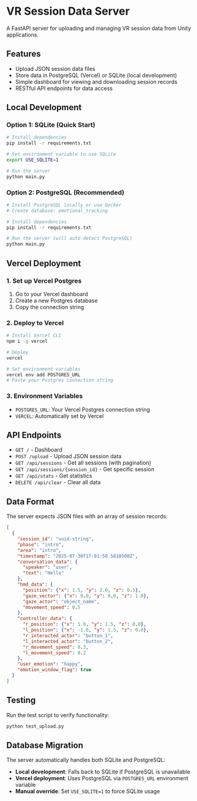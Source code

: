 # VR Session Data Server

A FastAPI server for uploading and managing VR session data from Unity applications.

## Features

- Upload JSON session data files
- Store data in PostgreSQL (Vercel) or SQLite (local development)
- Simple dashboard for viewing and downloading session records
- RESTful API endpoints for data access

## Local Development

### Option 1: SQLite (Quick Start)
```bash
# Install dependencies
pip install -r requirements.txt

# Set environment variable to use SQLite
export USE_SQLITE=1

# Run the server
python main.py
```

### Option 2: PostgreSQL (Recommended)
```bash
# Install PostgreSQL locally or use Docker
# Create database: emotional_tracking

# Install dependencies
pip install -r requirements.txt

# Run the server (will auto-detect PostgreSQL)
python main.py
```

## Vercel Deployment

### 1. Set up Vercel Postgres
1. Go to your Vercel dashboard
2. Create a new Postgres database
3. Copy the connection string

### 2. Deploy to Vercel
```bash
# Install Vercel CLI
npm i -g vercel

# Deploy
vercel

# Set environment variables
vercel env add POSTGRES_URL
# Paste your Postgres connection string
```

### 3. Environment Variables
- `POSTGRES_URL`: Your Vercel Postgres connection string
- `VERCEL`: Automatically set by Vercel

## API Endpoints

- `GET /` - Dashboard
- `POST /upload` - Upload JSON session data
- `GET /api/sessions` - Get all sessions (with pagination)
- `GET /api/sessions/{session_id}` - Get specific session
- `GET /api/stats` - Get statistics
- `DELETE /api/clear` - Clear all data

## Data Format

The server expects JSON files with an array of session records:

```json
[
  {
    "session_id": "uuid-string",
    "phase": "intro",
    "area": "intro",
    "timestamp": "2025-07-30T17:01:50.5818500Z",
    "conversation_data": {
      "speaker": "user",
      "text": "Hello"
    },
    "hmd_data": {
      "position": {"x": 1.5, "y": 2.0, "z": 0.5},
      "gaze_vector": {"x": 0.0, "y": 0.0, "z": 1.0},
      "gaze_actor": "object_name",
      "movement_speed": 0.5
    },
    "controller_data": {
      "r_position": {"x": 1.0, "y": 1.5, "z": 0.0},
      "l_position": {"x": -1.0, "y": 1.5, "z": 0.0},
      "r_interacted_actor": "button_1",
      "l_interacted_actor": "button_2",
      "r_movement_speed": 0.3,
      "l_movement_speed": 0.2
    },
    "user_emotion": "happy",
    "emotion_window_flag": true
  }
]
```

## Testing

Run the test script to verify functionality:
```bash
python test_upload.py
```

## Database Migration

The server automatically handles both SQLite and PostgreSQL:
- **Local development**: Falls back to SQLite if PostgreSQL is unavailable
- **Vercel deployment**: Uses PostgreSQL via `POSTGRES_URL` environment variable
- **Manual override**: Set `USE_SQLITE=1` to force SQLite usage
